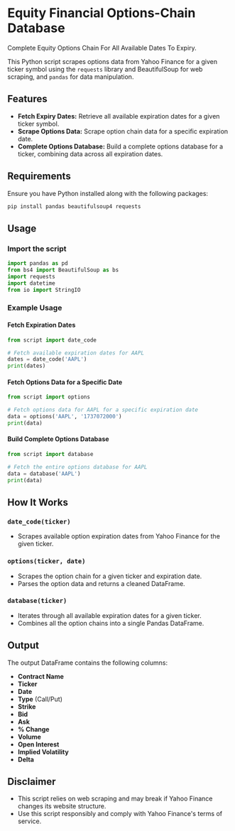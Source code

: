 # Equity Financial Options-Chain Database 
Complete Equity Options Chain For All Available Dates To Expiry.

This Python script scrapes options data from Yahoo Finance for a given ticker symbol using the `requests` library and BeautifulSoup for web scraping, and `pandas` for data manipulation.

## Features
- **Fetch Expiry Dates:** Retrieve all available expiration dates for a given ticker symbol.
- **Scrape Options Data:** Scrape option chain data for a specific expiration date.
- **Complete Options Database:** Build a complete options database for a ticker, combining data across all expiration dates.

## Requirements

Ensure you have Python installed along with the following packages:

```bash
pip install pandas beautifulsoup4 requests
```

## Usage

### Import the script
```python
import pandas as pd
from bs4 import BeautifulSoup as bs
import requests
import datetime
from io import StringIO
```

### Example Usage

#### Fetch Expiration Dates
```python
from script import date_code

# Fetch available expiration dates for AAPL
dates = date_code('AAPL')
print(dates)
```

#### Fetch Options Data for a Specific Date
```python
from script import options

# Fetch options data for AAPL for a specific expiration date
data = options('AAPL', '1737072000')
print(data)
```

#### Build Complete Options Database
```python
from script import database

# Fetch the entire options database for AAPL
data = database('AAPL')
print(data)
```

## How It Works
### `date_code(ticker)`
- Scrapes available option expiration dates from Yahoo Finance for the given ticker.

### `options(ticker, date)`
- Scrapes the option chain for a given ticker and expiration date.
- Parses the option data and returns a cleaned DataFrame.

### `database(ticker)`
- Iterates through all available expiration dates for a given ticker.
- Combines all the option chains into a single Pandas DataFrame.

## Output
The output DataFrame contains the following columns:
- **Contract Name**
- **Ticker**
- **Date**
- **Type** (Call/Put)
- **Strike**
- **Bid**
- **Ask**
- **% Change**
- **Volume**
- **Open Interest**
- **Implied Volatility**
- **Delta**

## Disclaimer
- This script relies on web scraping and may break if Yahoo Finance changes its website structure.
- Use this script responsibly and comply with Yahoo Finance's terms of service.

